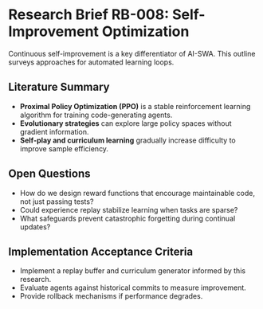 # Research Brief RB-008: Self-Improvement Optimization

Continuous self-improvement is a key differentiator of AI-SWA. This outline surveys approaches for automated learning loops.

## Literature Summary
- **Proximal Policy Optimization (PPO)** is a stable reinforcement learning algorithm for training code-generating agents.
- **Evolutionary strategies** can explore large policy spaces without gradient information.
- **Self-play and curriculum learning** gradually increase difficulty to improve sample efficiency.

## Open Questions
- How do we design reward functions that encourage maintainable code, not just passing tests?
- Could experience replay stabilize learning when tasks are sparse?
- What safeguards prevent catastrophic forgetting during continual updates?

## Implementation Acceptance Criteria
- Implement a replay buffer and curriculum generator informed by this research.
- Evaluate agents against historical commits to measure improvement.
- Provide rollback mechanisms if performance degrades.
